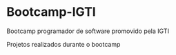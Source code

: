 # Bootcamp-IGTI
Bootcamp programador de software promovido pela IGTI

Projetos realizados durante o bootcamp
